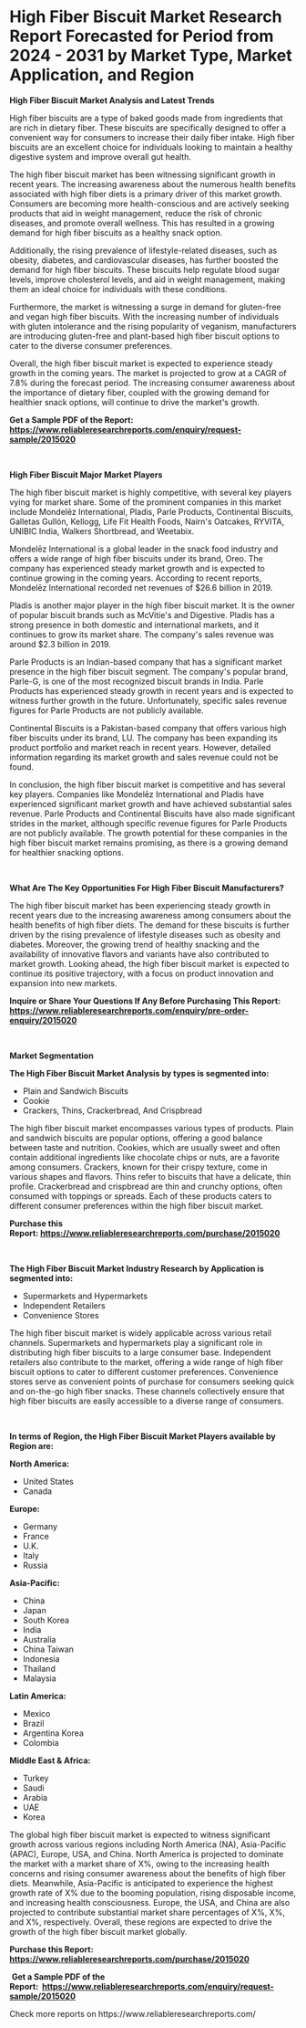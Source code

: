 <p><h1>High Fiber Biscuit Market Research Report Forecasted for Period from 2024 -  2031 by Market Type, Market Application, and Region</h1></p><p><strong>High Fiber Biscuit Market Analysis and Latest Trends</strong></p>
<p><p>High fiber biscuits are a type of baked goods made from ingredients that are rich in dietary fiber. These biscuits are specifically designed to offer a convenient way for consumers to increase their daily fiber intake. High fiber biscuits are an excellent choice for individuals looking to maintain a healthy digestive system and improve overall gut health.</p><p>The high fiber biscuit market has been witnessing significant growth in recent years. The increasing awareness about the numerous health benefits associated with high fiber diets is a primary driver of this market growth. Consumers are becoming more health-conscious and are actively seeking products that aid in weight management, reduce the risk of chronic diseases, and promote overall wellness. This has resulted in a growing demand for high fiber biscuits as a healthy snack option.</p><p>Additionally, the rising prevalence of lifestyle-related diseases, such as obesity, diabetes, and cardiovascular diseases, has further boosted the demand for high fiber biscuits. These biscuits help regulate blood sugar levels, improve cholesterol levels, and aid in weight management, making them an ideal choice for individuals with these conditions.</p><p>Furthermore, the market is witnessing a surge in demand for gluten-free and vegan high fiber biscuits. With the increasing number of individuals with gluten intolerance and the rising popularity of veganism, manufacturers are introducing gluten-free and plant-based high fiber biscuit options to cater to the diverse consumer preferences.</p><p>Overall, the high fiber biscuit market is expected to experience steady growth in the coming years. The market is projected to grow at a CAGR of 7.8% during the forecast period. The increasing consumer awareness about the importance of dietary fiber, coupled with the growing demand for healthier snack options, will continue to drive the market's growth.</p></p>
<p><strong>Get a Sample PDF of the Report:&nbsp; <a href="https://www.reliableresearchreports.com/enquiry/request-sample/2015020">https://www.reliableresearchreports.com/enquiry/request-sample/2015020</a></strong></p>
<p>&nbsp;</p>
<p><strong>High Fiber Biscuit Major Market Players</strong></p>
<p><p>The high fiber biscuit market is highly competitive, with several key players vying for market share. Some of the prominent companies in this market include Mondelēz International, Pladis, Parle Products, Continental Biscuits, Galletas Gullón, Kellogg, Life Fit Health Foods, Nairn's Oatcakes, RYVITA, UNIBIC India, Walkers Shortbread, and Weetabix.</p><p>Mondelēz International is a global leader in the snack food industry and offers a wide range of high fiber biscuits under its brand, Oreo. The company has experienced steady market growth and is expected to continue growing in the coming years. According to recent reports, Mondelēz International recorded net revenues of $26.6 billion in 2019.</p><p>Pladis is another major player in the high fiber biscuit market. It is the owner of popular biscuit brands such as McVitie's and Digestive. Pladis has a strong presence in both domestic and international markets, and it continues to grow its market share. The company's sales revenue was around $2.3 billion in 2019.</p><p>Parle Products is an Indian-based company that has a significant market presence in the high fiber biscuit segment. The company's popular brand, Parle-G, is one of the most recognized biscuit brands in India. Parle Products has experienced steady growth in recent years and is expected to witness further growth in the future. Unfortunately, specific sales revenue figures for Parle Products are not publicly available.</p><p>Continental Biscuits is a Pakistan-based company that offers various high fiber biscuits under its brand, LU. The company has been expanding its product portfolio and market reach in recent years. However, detailed information regarding its market growth and sales revenue could not be found.</p><p>In conclusion, the high fiber biscuit market is competitive and has several key players. Companies like Mondelēz International and Pladis have experienced significant market growth and have achieved substantial sales revenue. Parle Products and Continental Biscuits have also made significant strides in the market, although specific revenue figures for Parle Products are not publicly available. The growth potential for these companies in the high fiber biscuit market remains promising, as there is a growing demand for healthier snacking options.</p></p>
<p>&nbsp;</p>
<p><strong>What Are The Key Opportunities For High Fiber Biscuit Manufacturers?</strong></p>
<p><p>The high fiber biscuit market has been experiencing steady growth in recent years due to the increasing awareness among consumers about the health benefits of high fiber diets. The demand for these biscuits is further driven by the rising prevalence of lifestyle diseases such as obesity and diabetes. Moreover, the growing trend of healthy snacking and the availability of innovative flavors and variants have also contributed to market growth. Looking ahead, the high fiber biscuit market is expected to continue its positive trajectory, with a focus on product innovation and expansion into new markets.</p></p>
<p><strong>Inquire or Share Your Questions If Any Before Purchasing This Report: <a href="https://www.reliableresearchreports.com/enquiry/pre-order-enquiry/2015020">https://www.reliableresearchreports.com/enquiry/pre-order-enquiry/2015020</a></strong></p>
<p>&nbsp;</p>
<p><strong>Market Segmentation</strong></p>
<p><strong>The High Fiber Biscuit Market Analysis by types is segmented into:</strong></p>
<p><ul><li>Plain and Sandwich Biscuits</li><li>Cookie</li><li>Crackers, Thins, Crackerbread, And Crispbread</li></ul></p>
<p><p>The high fiber biscuit market encompasses various types of products. Plain and sandwich biscuits are popular options, offering a good balance between taste and nutrition. Cookies, which are usually sweet and often contain additional ingredients like chocolate chips or nuts, are a favorite among consumers. Crackers, known for their crispy texture, come in various shapes and flavors. Thins refer to biscuits that have a delicate, thin profile. Crackerbread and crispbread are thin and crunchy options, often consumed with toppings or spreads. Each of these products caters to different consumer preferences within the high fiber biscuit market.</p></p>
<p><strong>Purchase this Report:&nbsp;<a href="https://www.reliableresearchreports.com/purchase/2015020">https://www.reliableresearchreports.com/purchase/2015020</a></strong></p>
<p>&nbsp;</p>
<p><strong>The High Fiber Biscuit Market Industry Research by Application is segmented into:</strong></p>
<p><ul><li>Supermarkets and Hypermarkets</li><li>Independent Retailers</li><li>Convenience Stores</li></ul></p>
<p><p>The high fiber biscuit market is widely applicable across various retail channels. Supermarkets and hypermarkets play a significant role in distributing high fiber biscuits to a large consumer base. Independent retailers also contribute to the market, offering a wide range of high fiber biscuit options to cater to different customer preferences. Convenience stores serve as convenient points of purchase for consumers seeking quick and on-the-go high fiber snacks. These channels collectively ensure that high fiber biscuits are easily accessible to a diverse range of consumers.</p></p>
<p>&nbsp;</p>
<p><strong>In terms of Region, the High Fiber Biscuit Market Players available by Region are:</strong></p>
<p>
    <p> <strong> North America: </strong>
        <ul>
            <li>United States</li>
            <li>Canada</li>
        </ul>
        </p> 
    <p> <strong> Europe: </strong>
        <ul>
            <li>Germany</li>
            <li>France</li>
            <li>U.K.</li>
            <li>Italy</li>
            <li>Russia</li>
        </ul>
        </p> 
    <p> <strong> Asia-Pacific: </strong>
        <ul>
            <li>China</li>
            <li>Japan</li>
            <li>South Korea</li>
            <li>India</li>
            <li>Australia</li>
            <li>China Taiwan</li>
            <li>Indonesia</li>
            <li>Thailand</li>
            <li>Malaysia</li>
        </ul>
        </p> 
    <p> <strong> Latin America: </strong>
        <ul>
            <li>Mexico</li>
            <li>Brazil</li>
            <li>Argentina Korea</li>
            <li>Colombia</li>
        </ul>
        </p> 
    <p> <strong> Middle East & Africa: </strong>
        <ul>
            <li>Turkey</li>
            <li>Saudi</li>
            <li>Arabia</li>
            <li>UAE</li>
            <li>Korea</li>
        </ul>
    </p>
    </p>
<p><p>The global high fiber biscuit market is expected to witness significant growth across various regions including North America (NA), Asia-Pacific (APAC), Europe, USA, and China. North America is projected to dominate the market with a market share of X%, owing to the increasing health concerns and rising consumer awareness about the benefits of high fiber diets. Meanwhile, Asia-Pacific is anticipated to experience the highest growth rate of X% due to the booming population, rising disposable income, and increasing health consciousness. Europe, the USA, and China are also projected to contribute substantial market share percentages of X%, X%, and X%, respectively. Overall, these regions are expected to drive the growth of the high fiber biscuit market globally.</p></p>
<p><strong>Purchase this Report: <a href="https://www.reliableresearchreports.com/purchase/2015020">https://www.reliableresearchreports.com/purchase/2015020</a></strong></p>
<p>&nbsp;<strong>Get a Sample PDF of the Report:&nbsp;&nbsp;<a href="https://www.reliableresearchreports.com/enquiry/request-sample/2015020">https://www.reliableresearchreports.com/enquiry/request-sample/2015020</a></strong></p>
<p><strong></strong></p>
<p>Check more reports on https://www.reliableresearchreports.com/</p>
